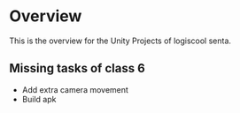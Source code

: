 # Overview

This is the overview for the Unity Projects of logiscool senta.

## Missing tasks of class 6

- Add extra camera movement
- Build apk
